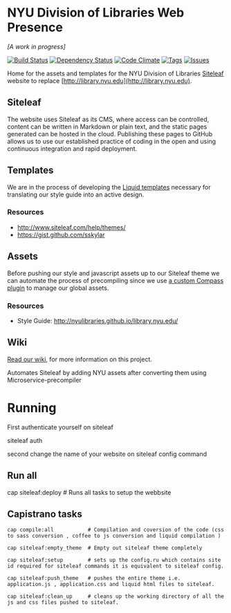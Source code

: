 # NYU Division of Libraries Web Presence

_[A work in progress]_

[![Build Status](https://travis-ci.org/NYULibraries/library.nyu.edu.svg)](https://travis-ci.org/NYULibraries/library.nyu.edu)
[![Dependency Status](https://gemnasium.com/NYULibraries/library.nyu.edu.svg)](https://gemnasium.com/NYULibraries/library.nyu.edu)
[![Code Climate](https://codeclimate.com/github/NYULibraries/library.nyu.edu/badges/gpa.svg)](https://codeclimate.com/github/NYULibraries/library.nyu.edu)
[![Tags](http://img.shields.io/github/tag//NYULibraries/library.nyu.edu.svg?style=flat-square)](http://github.com/NYULibraries/library.nyu.edu/tags)
[![Issues](http://img.shields.io/github/issues/NYULibraries/library.nyu.edu.svg?style=flat-square)](http://github.com/NYULibraries/library.nyu.edu/issues)

Home for the assets and templates for the NYU Division of Libraries [Siteleaf](http://www.siteleaf.com/) website to replace [http://library.nyu.edu](http://library.nyu.edu).

## Siteleaf

The website uses Siteleaf as its CMS, where access can be controlled, content can be written in Markdown or plain text, and the static pages generated can be hosted in the cloud. Publishing these pages to GitHub allows us to use our established practice of coding in the open and using continuous integration and rapid deployment.

## Templates

We are in the process of developing the [Liquid templates](https://github.com/Shopify/liquid) necessary for translating our style guide into an active design.

### Resources

- http://www.siteleaf.com/help/themes/
- https://gist.github.com/sskylar

## Assets

Before pushing our style and javascript assets up to our Siteleaf theme we can automate the process of precompiling since we use [a custom Compass plugin](https://github.com/NYULibraries/nyulibraries-assets) to manage our global assets.

### Resources

- Style Guide: http://nyulibraries.github.io/library.nyu.edu/

## Wiki

[Read our wiki](https://github.com/NYULibraries/library.nyu.edu/wiki), for more information on this project.

Automates Siteleaf by adding NYU assets after converting them using Microservice-precompiler

# Running

First authenticate yourself on siteleaf

  siteleaf auth

second change the name of your website on siteleaf config <name> command

## Run all

  cap siteleaf:deploy        # Runs all tasks to setup the webbsite

## Capistrano tasks


    cap compile:all           # Compilation and coversion of the code (css to sass conversion , coffee to js conversion and liquid compilation )

    cap siteleaf:empty_theme  # Empty out siteleaf theme completely

    cap siteleaf:setup        # sets up the config.ru which contains site id required for siteleaf commands it is equivalent to siteleaf config.

    cap siteleaf:push_theme   # pushes the entire theme i.e. application.js , application.css and liquid html files to siteleaf.

    cap siteleaf:clean_up     # cleans up the working directory of all the js and css files pushed to siteleaf.
